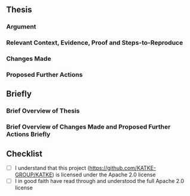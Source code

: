 <!-- INSTRUCTIONS: -->
<!-- These are comments, they're written like this inside arrow-dash brackets -->
<!-- These comments are here to provide guidance to you -->
<!-- These comments are not rendered in the final output -->

<!-- STRUCTURE: -->
<!-- "Thesis" section: Present your complete case for this PR -->
<!-- "Briefly" section: Condense your thesis into a brief overview -->

## Thesis

### Argument
<!-- State the rationale and reasoning for this PR as a clear argument -->
<!-- This helps us evaluate the PR effectively -->

### Relevant Context, Evidence, Proof and Steps-to-Reproduce
<!-- Provide relevant supporting materials for the argument -->
<!-- Also provide relevant supporting materials for this PR -->
<!-- Especially remember provide any relevant GitHub Issue links -->
<!-- Good faith matters most - share what you know, even if incomplete -->

### Changes Made
<!-- Detail the specific changes implemented in this PR -->
<!-- Include technical details, new files, modified functionality, etc. -->
<!-- Explain any trade-offs or design decisions made -->
<!-- Good faith matters most - share what you know, even if incomplete -->

### Proposed Further Actions
<!-- What do you propose should happen with this PR? -->
<!-- "Proposed implementation needs discussion" is a valid action too -->
<!-- Clearly note any uncertainty or code needing attention -->

## Briefly

### Brief Overview of Thesis
<!-- Summarise your argument and supporting materials into a few key points -->

### Brief Overview of Changes Made and Proposed Further Actions Briefly
<!-- Summarize the changes made and proposed further actions into a few key points -->

## Checklist
<!-- Please carefully go through this checklist -->
<!-- INSTRUCTIONS: -->
<!-- Unchecked checklist item looks like this: "[ ]" -->
<!-- Checked checklist item looks like this: "[x]" -->

- [ ] I understand that this project (https://github.com/KATKE-GROUP/KATKE) is licensed under the Apache 2.0 license
- [ ] I in good faith have read through and understood the full Apache 2.0 license
